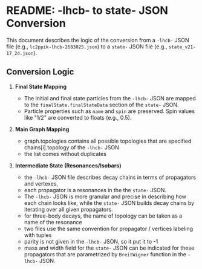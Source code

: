 # README: -lhcb- to state- JSON Conversion

This document describes the logic of the conversion from a `-lhcb-` JSON file (e.g., `lc2ppik-lhcb-2683025.json`) to a `state-` JSON file (e.g., `state_v21-17_24.json`).

## Conversion Logic

1. **Final State Mapping**
   - The initial and final state particles from the `-lhcb-` JSON are mapped to the `finalState.finalStateData` section of the `state-` JSON.
   - Particle properties such as `name` and `spin` are preserved. Spin values like "1/2" are converted to floats (e.g., 0.5).

2. **Main Graph Mapping**
   - graph.topologies contains all possible topologies that are specified chains[i].topology of the `-lhcb-` JSON
   - the list comes without duplicates

3. **Intermediate State (Resonances/Isobars)**
   - the `-lhcb-` JSON file describes decay chains in terms of propagators and vertexes,
   - each propagator is a resonances in the the `state-` JSON.
   - The `-lhcb-` JSON is more granular and precise in describing how each chain looks like, while the `state-` JSON builds decay chains by iterating over all given propagators.
   - for three-body decays, the name of topology can be taken as a name of the resonance
   - two files use the same convention for propagator / vertices labeling with tuples
   - parity is not given in the `-lhcb-` JSON, so it put it to -1
   - mass and width field for the `state-` JSON can be indicated for these propagators that are parametrized by `BreitWigner` function in the `-lhcb-` JSON.

